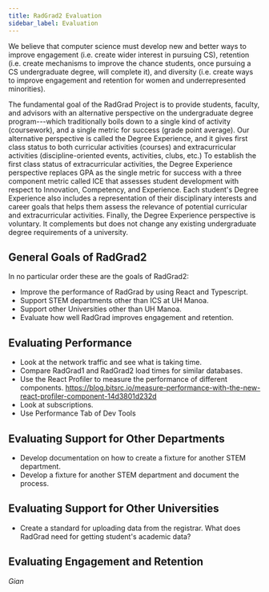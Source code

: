 ```yaml
---
title: RadGrad2 Evaluation
sidebar_label: Evaluation
---
```


We believe that computer science must develop new and better ways to improve engagement (i.e. create wider interest in pursuing CS), retention (i.e. create mechanisms to improve the chance students, once pursuing a CS undergraduate degree, will complete it), and diversity (i.e. create ways to improve engagement and retention for women and underrepresented minorities).

The fundamental goal of the RadGrad Project is to provide students, faculty, and advisors with an alternative perspective on the undergraduate degree program---which traditionally boils down to a single kind of activity (coursework), and a single metric for success (grade point average). Our alternative perspective is called the Degree Experience, and it gives first class status to both curricular activities (courses) and extracurricular activities (discipline-oriented events, activities, clubs, etc.) To establish the first class status of extracurricular activities, the Degree Experience perspective replaces GPA as the single metric for success with a three component metric called ICE that assesses student development with respect to Innovation, Competency, and Experience. Each student's Degree Experience also includes a representation of their disciplinary interests and career goals that helps them assess the relevance of potential curricular and extracurricular activities. Finally, the Degree Experience perspective is voluntary. It complements but does not change any existing undergraduate degree requirements of a university.

## General Goals of RadGrad2

In no particular order these are the goals of RadGrad2:

* Improve the performance of RadGrad by using React and Typescript.
* Support STEM departments other than ICS at UH Manoa.
* Support other Universities other than UH Manoa.
* Evaluate how well RadGrad improves engagement and retention.

## Evaluating Performance

* Look at the network traffic and see what is taking time.
* Compare RadGrad1 and RadGrad2 load times for similar databases.
* Use the React Profiler to measure the performance of different components. https://blog.bitsrc.io/measure-performance-with-the-new-react-profiler-component-14d3801d232d
* Look at subscriptions.
* Use Performance Tab of Dev Tools

## Evaluating Support for Other Departments

* Develop documentation on how to create a fixture for another STEM department.
* Develop a fixture for another STEM department and document the process.

## Evaluating Support for Other Universities

* Create a standard for uploading data from the registrar. What does RadGrad need for getting student's academic data?

## Evaluating Engagement and Retention

_Gian_
